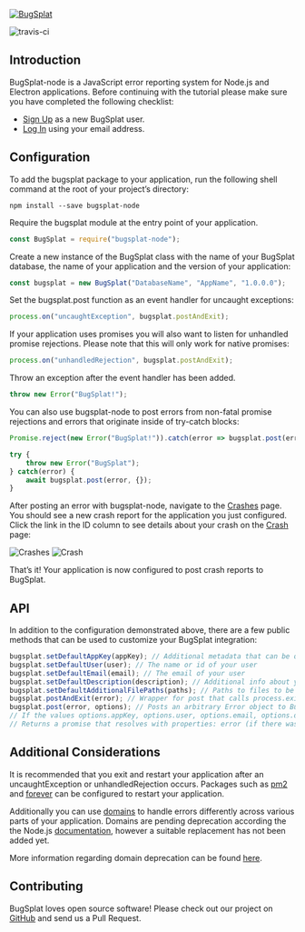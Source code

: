 [![BugSplat](https://s3.amazonaws.com/bugsplat-public/npm/header.png)](https://www.bugsplat.com)

![travis-ci](https://travis-ci.org/BugSplat-Git/bugsplat-js.svg?branch=master)
## Introduction

BugSplat-node is a JavaScript error reporting system for Node.js and Electron applications. Before continuing with the tutorial please make sure you have completed the following checklist:
* [Sign Up](https://app.bugsplat.com/v2/sign-up) as a new BugSplat user.
* [Log In](https://app.bugsplat.com/auth0/login) using your email address.

## Configuration
To add the bugsplat package to your application, run the following shell command at the root of your project’s directory:
```shell
npm install --save bugsplat-node
```
Require the bugsplat module at the entry point of your application. 
```js
const BugSplat = require("bugsplat-node");
```
Create a new instance of the BugSplat class with the name of your BugSplat database, the name of your application and the version of your application:
 ```js
 const bugsplat = new BugSplat("DatabaseName", "AppName", "1.0.0.0");
 ```
Set the bugsplat.post function as an event handler for uncaught exceptions:
```js
process.on("uncaughtException", bugsplat.postAndExit);
```
If your application uses promises you will also want to listen for unhandled promise rejections. Please note that this will only work for native promises:
```js
process.on("unhandledRejection", bugsplat.postAndExit);
```

Throw an exception after the event handler has been added. 
```js
throw new Error("BugSplat!");
```

You can also use bugsplat-node to post errors from non-fatal promise rejections and errors that originate inside of try-catch blocks:
```js
Promise.reject(new Error("BugSplat!")).catch(error => bugsplat.post(error, {}));
```
```js
try {
    throw new Error("BugSplat");
} catch(error) {
    await bugsplat.post(error, {});
}
```

After posting an error with bugsplat-node, navigate to the [Crashes](https://app.bugsplat.com/v2/crashes?database=Demo) page. You should see a new crash report for the application you just configured. Click the link in the ID column to see details about your crash on the [Crash](https://app.bugsplat.com/v2/crash?database=Demo&id=405) page:

![Crashes](https://s3.amazonaws.com/bugsplat-public/npm/bugsplat-node/crashes.png)
![Crash](https://s3.amazonaws.com/bugsplat-public/npm/bugsplat-node/crash.png)

That’s it! Your application is now configured to post crash reports to BugSplat.

## API
In addition to the configuration demonstrated above, there are a few public methods that can be used to customize your BugSplat integration:
```js
bugsplat.setDefaultAppKey(appKey); // Additional metadata that can be queried via BugSplat's web application
bugsplat.setDefaultUser(user); // The name or id of your user
bugsplat.setDefaultEmail(email); // The email of your user
bugsplat.setDefaultDescription(description); // Additional info about your crash that gets reset after every post
bugsplat.setDefaultAdditionalFilePaths(paths); // Paths to files to be added at post time (limit 1MB)
bugsplat.postAndExit(error); // Wrapper for post that calls process.exit(1) after posting error to BugSplat
bugsplat.post(error, options); // Posts an arbitrary Error object to BugSplat
// If the values options.appKey, options.user, options.email, options.description, options.additionalFilePaths are set the corresponding default values will be overwritten
// Returns a promise that resolves with properties: error (if there was an error posting to BugSplat), response (the response from the BugSplat crash post API), and original (the error passed by bugsplat.post)
```
## Additional Considerations
It is recommended that you exit and restart your application after an uncaughtException or unhandledRejection occurs. Packages such as [pm2](https://www.npmjs.com/package/pm2) and [forever](https://www.npmjs.com/package/forever) can be configured to restart your application.

Additionally you can use [domains](https://nodejs.org/api/domain.html#domain_warning_don_t_ignore_errors) to handle errors differently across various parts of your application. Domains are pending deprecation according the the Node.js [documentation](https://nodejs.org/api/domain.html), however a suitable replacement has not been added yet.

More information regarding domain deprecation can be found [here](https://github.com/nodejs/node/issues/10843).
## Contributing
BugSplat loves open source software! Please check out our project on [GitHub](https://github.com/BugSplat-Git/bugsplat-js) and send us a Pull Request.
